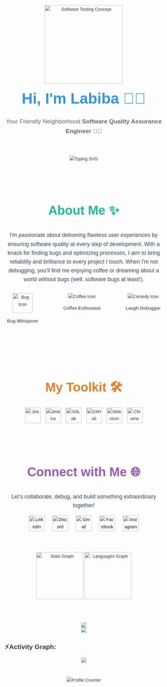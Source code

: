 <div align="center" style="font-family: 'Arial', sans-serif; line-height: 1.6; color: #2C3E50;">

  <img height="250" src="https://img.freepik.com/free-vector/software-testing-text-concept-with-bug-control-symbols-flat-vector-illustration_1284-83605.jpg?t=st=1736437109~exp=1736440709~hmac=0739956e2c7a7f75f6a79a4f894ddffcebfb1943373f2d37bccb1c94ae43bdb6&w=1380" alt="Software Testing Concept">
<br>
  <h1 style="color: #3498DB; font-size: 3rem; margin: 10px 0;">Hi, I'm Labiba 👨‍💻</h1>
  <p style="font-size: 1.2rem; color: #5D6D7E;">Your Friendly Neighborhood <strong>Software Quality Assurance Engineer</strong> 🔧✨</p>

<br>
  <img src="https://readme-typing-svg.demolab.com?font=Fira+Code&size=24&pause=1000&color=38D4F7&center=true&vCenter=true&width=500&lines=Quality+is+not+an+act,+it's+a+habit;Bugs+fear+me;+I+break+it+to+make+it+better!" alt="Typing SVG" style="margin: 20px 0;">

<br>
<br>
<br>
  <h2 style="color: #1ABC9C; font-size: 2.5rem;">About Me ✨</h2>
  <p style="font-size: 1.1rem; max-width: 600px; margin: 0 auto; color: #34495E;">
    I'm passionate about delivering flawless user experiences by ensuring software quality at every step of development. With a knack for finding bugs and optimizing processes, I aim to bring reliability and brilliance to every project I touch. When I'm not debugging, you’ll find me enjoying coffee or dreaming about a world without bugs (well, software bugs at least!).
  </p>

  <div style="display: flex; justify-content: center; gap: 40px; margin: 30px 0;">
    <div style="text-align: center;">
  <img src="https://cdn-icons-png.flaticon.com/512/616/616408.png" alt="Bug Icon" height="64" width="64">
      <p style="color: #5D6D7E; font-weight: bold;">Bug Whisperer</p>
    </div>
    <br>
    <div style="text-align: center;">
      <img src="https://img.icons8.com/ios/64/3498DB/coffee-to-go.png" alt="Coffee Icon">
      <p style="color: #5D6D7E; font-weight: bold;">Coffee Enthusiast</p>
    </div>
    <br>
    <div style="text-align: center;">
      <img src="https://img.icons8.com/ios/64/3498DB/comedy.png" alt="Comedy Icon">
      <p style="color: #5D6D7E; font-weight: bold;">Laugh Debugger</p>
    </div>
  </div>

<br>
<br>
<br>

  <h2 style="color: #E67E22; font-size: 2.5rem;">My Toolkit 🛠️</h2>
  <div style="display: flex; justify-content: center; gap: 15px; flex-wrap: wrap;">
    <img src="https://cdn.jsdelivr.net/gh/devicons/devicon/icons/jira/jira-original.svg" height="50" alt="Jira" />
    <img src="https://skillicons.dev/icons?i=jenkins" height="50" alt="Jenkins" />
    <img src="https://skillicons.dev/icons?i=gitlab" height="50" alt="GitLab" />
    <img src="https://skillicons.dev/icons?i=github" height="50" alt="GitHub" />
    <img src="https://skillicons.dev/icons?i=selenium" height="50" alt="Selenium" />
    <img src="https://cdn.jsdelivr.net/gh/devicons/devicon/icons/chrome/chrome-original.svg" height="50" alt="Chrome" />
  </div>

<br>
<br>
<br>
  <h2 style="color: #9B59B6; font-size: 2.5rem;">Connect with Me 🌐</h2>
  <p style="font-size: 1.1rem; color: #34495E;">Let’s collaborate, debug, and build something extraordinary together!</p>
  <div style="display: flex; justify-content: center; gap: 25px;">
    <a href="https://www.linkedin.com/in/labiba17/" target="_blank">
      <img src="https://raw.githubusercontent.com/maurodesouza/profile-readme-generator/master/src/assets/icons/social/linkedin/default.svg" width="50" alt="LinkedIn" />
    </a> 
    <a href="https://discord.com" target="_blank">
      <img src="https://raw.githubusercontent.com/maurodesouza/profile-readme-generator/master/src/assets/icons/social/discord/default.svg" width="50" alt="Discord" />
    </a>
    <a href="mailto:labiba@example.com">
      <img src="https://raw.githubusercontent.com/maurodesouza/profile-readme-generator/master/src/assets/icons/social/gmail/default.svg" width="50" alt="Gmail" />
    </a>
   <a href="https://www.facebook.com/profile.php?id=100014141171877" target="_blank">
      <img src="https://raw.githubusercontent.com/maurodesouza/profile-readme-generator/master/src/assets/icons/social/facebook/default.svg" width="50" alt="Facebook" />
    </a>
    <a href="https://www.instagram.com/labibaibnat_/?utm_source=ig_web_button_share_sheet" target="_blank">
      <img src="https://raw.githubusercontent.com/maurodesouza/profile-readme-generator/master/src/assets/icons/social/instagram/default.svg" width="50" alt="Instagram" />
    </a>
  
  </div>

<br>
<br>
<br>

  <div align="center">
    <img src="https://github-readme-stats.vercel.app/api?username=LABIBAIBNAT&hide_title=false&hide_rank=false&show_icons=true&include_all_commits=true&count_private=true&disable_animations=false&theme=material-palenight&locale=en&hide_border=false&order=1" height="150" alt="Stats Graph" />
    <img src="https://github-readme-stats.vercel.app/api/top-langs?username=LABIBAIBNAT&locale=en&hide_title=false&layout=compact&card_width=320&langs_count=5&theme=material-palenight&hide_border=false&order=2" height="150" alt="Languages Graph" />
  </div>

<br>
<br>
<br>

<div>
  <a href="https://github.com/LabibaIbnat" target="_blank">
    <img src="https://img.shields.io/badge/GitHub-100000?style=for-the-badge&logo=github&logoColor=white" target="_blank">
  </a>
</div>
<img src="https://user-images.githubusercontent.com/73097560/115834477-dbab4500-a447-11eb-908a-139a6edaec5c.gif">
<h2 align="left">⚡Activity Graph:</h2>
<img align="center" src="https://github-readme-activity-graph.vercel.app/graph?username=LabibaIbnat&theme=monokai"/>

  <br>
  <br>
  <br>

  <img src="https://profile-counter.glitch.me/LABIBAIBNAT/count.svg?" alt="Profile Counter">

</div>
